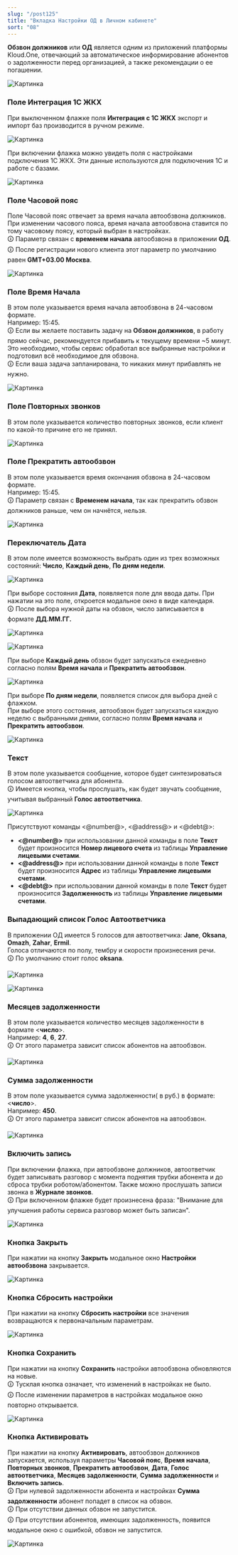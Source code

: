 ```yaml
---
slug: "/post125"
title: "Вкладка Настройки ОД в Личном кабинете"
sort: "08"
---
```


**Обзвон должников** или **ОД** является одним из приложений платформы Kloud.One, отвечающий за автоматическое информирование абонентов о задолженности перед организацией, а также рекомендации о ее погашении.

![Картинка](./images_od/settings_ad_main.png "Модальное окно Настройки автообзвона по умолчанию")

### Поле Интеграция 1С ЖКХ

При выключенном флажке поля **Интеграция с 1С ЖКХ** экспорт и импорт баз производится в ручном режиме.

![Картинка](./images_od/settings_integration_no.png "Окно Настройки приёма показаний")

При включении флажка можно увидеть поля с настройками подключения 1С ЖКХ. Эти данные используются для подключения 1С и работе с базами.

![Картинка](./images_od/settings_integration_yes.png "Окно Настройки приёма показаний")
### Поле Часовой пояс

Поле Часовой пояс отвечает за время начала автообзвона должников. При изменении часового пояса, время начала автообзвона ставится по тому часовому поясу, который выбран в настройках.  
🛈 Параметр связан с **временем начала** автообзвона в приложении **ОД**.  
🛈 После регистрации нового клиента этот параметр по умолчанию равен **GMT+03.00 Москва**.

![Картинка](./images_od/settings_ad_time_zone.png "Поле Часовой пояс")

### Поле Время Начала

В этом поле указывается время начала автообзвона в 24-часовом формате.  
Например: 15:45.  
🛈 Если вы желаете поставить задачу на **Обзвон должников**, в работу прямо сейчас, рекомендуется прибавить к текущему времени ~5 минут. Это необходимо, чтобы сервис обработал все выбранные настройки и подготовил всё необходимое для обзвона.  
🛈 Если ваша задача запланирована, то никаких минут прибавлять не нужно.

![Картинка](./images_od/settings_ad_time_start.png "Поле Часовой пояс")

### Поле Повторных звонков

В этом поле указывается количество повторных звонков, если клиент по какой-то причине его не принял.

![Картинка](./images_od/settings_ad_repeat_call.png "Поле Повторных звонков")

### Поле Прекратить автообзвон

В этом поле указывается время окончания обзвона в 24-часовом формате.  
Например: 15:45.  
🛈 Параметр связан с **Временем начала**, так как прекратить обзвон должников раньше, чем он начнётся, нельзя.

![Картинка](./images_od/settings_ad_time_end.png "Поле Прекратить автообзвон")

### Переключатель Дата

В этом поле имеется возможность выбрать один из трех возможных состояний:  **Число**, **Каждый день**, **По дням недели**.  

![Картинка](./images_od/settings_ad_pick_date_every_day.png "Поле Дата")

При выборе состояния **Дата**, появляется поле для ввода даты. При нажатии на это поле, откроется модальное окно в виде календаря.  
🛈 После выбора нужной даты на обзвон, число записывается в формате **ДД.ММ.ГГ.**  

![Картинка](./images_od/settings_ad_pick_date_count_calendar.png "После нажатия на поле ввода открылся календарь")

![Картинка](./images_od/settings_ad_pick_date_count.png "Выбрали 28 апреля")

При выборе **Каждый день** обзвон будет запускаться ежедневно согласно полям **Время начала** и **Прекратить автообзвон**.

![Картинка](./images_od/settings_ad_pick_date_every_day.png "Выбрали Каждый день")

При выборе  **По дням недели**, появляется список для выбора дней с флажком.  
При выборе этого состояния, автообзвон будет запускаться каждую неделю с выбранными днями, согласно полям **Время начала** и **Прекратить автообзвон**.

![Картинка](./images_od/settings_ad_pick_date_days.png "Выбрали По дням недели")

### Текст

В этом поле указывается сообщение, которое будет синтезироваться голосом автоответчика для абонента.  
🛈 Имеется кнопка, чтобы прослушать, как будет звучать сообщение, учитывая выбранный **Голос автоответчика**.

![Картинка](./images_od/settings_ad_filed_text.png "Поле Текст")

Присутствуют команды <@number@>, <@address@> и <@debt@>:  
* **<@number@>** при использовании данной команды в поле **Текст** будет произносится **Номер лицевого  счета** из таблицы **Управление лицевыми счетами**.  
* **<@address@>**  при использовании данной команды в поле **Текст** будет произносится **Адрес** из таблицы **Управление лицевыми счетами**.  
* **<@debt@>** при использовании данной команды в поле **Текст** будет произносится **Задолженность** из таблицы **Управление лицевыми счетами**.

### Выпадающий список Голос Автоответчика

В приложении ОД имеется 5 голосов для автоответчика:  **Jane**, **Oksana**, **Omazh**, **Zahar**, **Ermil**.  
Голоса отличаются по полу, тембру и скорости произнесения речи.  
🛈 По умолчанию стоит голос **oksana**. 

![Картинка](./images_od/settings_ad_voice.png "Выпадающий список Голос Автоответчика")

![Картинка](./images_od/settings_ad_voice_all.png "Все Голоса Автоответчика")

### Месяцев задолженности

В этом поле указывается  количество месяцев задолженности в формате <**число**>.  
Например:  **4**, **6**, **27**.  
🛈 От этого параметра зависит список абонентов на автообзвон.

![Картинка](./images_od/settings_ad_mouth_debt.png "Поле Месяцев задолженности")

### Сумма задолженности

В этом поле указывается сумма задолженности( в руб.) в формате: <**число**>.  
Например:  **450**.  
🛈 От этого параметра зависит список абонентов на автообзвон.

![Картинка](./images_od/settings_ad_sum_debt.png "Поле Сумма задолженности")

### Включить запись

При включении флажка, при автообзвоне должников, автоответчик будет записывать разговор с момента поднятия трубки абонента и до сброса трубки роботом/абонентом. Также можно прослушать записи звонка в **Журнале звонков**.  
🛈 При включенном флажке будет произнесена фраза: "Внимание для улучшения работы сервиса разговор может быть записан".  

![Картинка](./images_od/settings_ad_checkbox_record.png "Поле Включить запись")

### Кнопка Закрыть

При нажатии на кнопку **Закрыть**  модальное окно **Настройки автообзвона** закрывается.

![Картинка](./images_od/settings_ad_butt_close.png "Кнопка Закрыть")

### Кнопка Сбросить настройки

При нажатии на кнопку **Сбросить настройки** все значения возвращаются к первоначальным параметрам.

![Картинка](./images_od/settings_ad_butt_refresh.png "Кнопка Сбросить настройки")

### Кнопка Сохранить

При нажатии на кнопку **Сохранить** настройки автообзвона обновляются на новые.  
🛈 Тусклая кнопка означает, что изменений в настройках не было.  
🛈 После изменении параметров в настройках модальное окно повторно открывается. 

![Картинка](./images_od/settings_ad_butt_save.png "Кнопка Сохранить")

### Кнопка Активировать

При нажатии на кнопку **Активировать**, автообзвон должников запускается, используя параметры **Часовой пояс**, **Время начала**, **Повторных звонков**, **Прекратить автообзвон**, **Дата**, **Голос автоответчика**, **Месяцев задолженности**, **Сумма задолженности** и **Включить запись**.  
🛈 При нулевой задолженности абонента и настройках **Сумма задолженности** абонент попадет в список на обзвон.  
🛈 При отсутствии данных обзвон не запустится.  
🛈 При отсутствии абонентов, имеющих задолженность, появится модальное окно с ошибкой, обзвон не запустится.

![Картинка](./images_od/settings_ad_butt_enable.png "Кнопка Активировать")